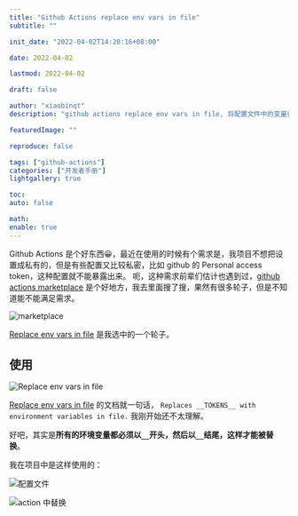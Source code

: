 ```yaml
---
title: "Github Actions replace env vars in file"
subtitle: ""

init_date: "2022-04-02T14:20:16+08:00"

date: 2022-04-02

lastmod: 2022-04-02

draft: false

author: "xiaobinqt"
description: "github actions replace env vars in file, 将配置文件中的变量替换为环境变量,github actions,github actions 替换配置文件"

featuredImage: ""

reproduce: false

tags: ["github-actions"]
categories: ["开发者手册"]
lightgallery: true

toc:
auto: false

math:
enable: true
---
```


Github Actions 是个好东西:grinning:，最近在使用的时候有个需求是，我项目不想把设置成私有的，但是有些配置又比较私密，比如 github 的 Personal access token，这种配置就不能暴露出来。
呃，这种需求前辈们估计也遇到过，[github actions marketplace](https://github.com/marketplace?type=actions)
是个好地方，我去里面搜了搜，果然有很多轮子，但是不知道能不能满足需求。

![marketplace](https://cdn.xiaobinqt.cn/xiaobinqt.io/20220402/cf7d693259714fda8798eb7b9eaaff1c.png?imageView2/0/q/75|watermark/2/text/eGlhb2JpbnF0/font/dmlqYXlh/fontsize/1000/fill/IzVDNUI1Qg==/dissolve/52/gravity/SouthEast/dx/15/dy/15 'marketplace')

[Replace env vars in file](https://github.com/marketplace/actions/replace-env-vars-in-file) 是我选中的一个轮子。

## 使用

![Replace env vars in file](https://cdn.xiaobinqt.cn/xiaobinqt.io/20220402/436e6e8bd1b441da9f8861f5cb096ac0.png?imageView2/0/q/75|watermark/2/text/eGlhb2JpbnF0/font/dmlqYXlh/fontsize/1000/fill/IzVDNUI1Qg==/dissolve/52/gravity/SouthEast/dx/15/dy/15 'Replace env vars in file')

[Replace env vars in file](https://github.com/marketplace/actions/replace-env-vars-in-file) 的文档就一句话，
`Replaces __TOKENS__ with environment variables in file.`
我刚开始还不太理解。

好吧，其实是**所有的环境变量都必须以`__`开头，然后以`__`结尾，这样才能被替换**。

我在项目中是这样使用的：

![配置文件](https://cdn.xiaobinqt.cn/xiaobinqt.io/20220403/6633fcb2192f433f9be187f77fb26406.png?imageView2/0/q/75|watermark/2/text/eGlhb2JpbnF0/font/dmlqYXlh/fontsize/1000/fill/IzVDNUI1Qg==/dissolve/52/gravity/SouthEast/dx/15/dy/15 '配置文件')

![action 中替换](https://cdn.xiaobinqt.cn/xiaobinqt.io/20220403/df8850a8418643188140bf0fd9c1095d.png?imageView2/0/q/75|watermark/2/text/eGlhb2JpbnF0/font/dmlqYXlh/fontsize/1000/fill/IzVDNUI1Qg==/dissolve/52/gravity/SouthEast/dx/15/dy/15 'action 中替换')


[//]: # (![action 中替换]&#40;https://cdn.xiaobinqt.cn/xiaobinqt.io/20220402/b9098ec71b84420a89bb53bbcecb29ea.png?imageView2/0/q/75|watermark/2/text/eGlhb2JpbnF0/font/dmlqYXlh/fontsize/1000/fill/IzVDNUI1Qg==/dissolve/52/gravity/SouthEast/dx/15/dy/15 'action 中替换'&#41;)

[//]: # ()

[//]: # (![action 中替换]&#40;https://cdn.xiaobinqt.cn/xiaobinqt.io/20220402/76085f2e078a411da17bbce7dbea970a.png?imageView2/0/q/75|watermark/2/text/eGlhb2JpbnF0/font/dmlqYXlh/fontsize/1000/fill/IzVDNUI1Qg==/dissolve/52/gravity/SouthEast/dx/15/dy/15&#41;)

[//]: # ()





